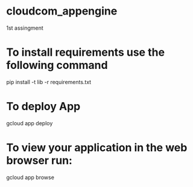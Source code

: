 # cloudcom_appengine
1st assingment
# To install requirements use the following command
pip install -t lib -r requirements.txt

# To deploy App
gcloud app deploy

# To view your application in the web browser run:
gcloud app browse
